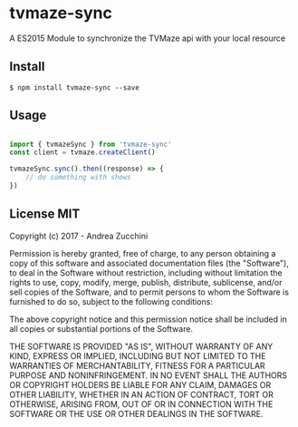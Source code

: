 # tvmaze-sync

A ES2015 Module to synchronize the TVMaze api with your local resource

## Install

```
$ npm install tvmaze-sync --save
```
## Usage
```js

import { tvmazeSync } from 'tvmaze-sync'
const client = tvmaze.createClient()

tvmazeSync.sync().then((response) => {
    // do something with shows
})

```


## License MIT

Copyright (c) 2017 - Andrea Zucchini


Permission is hereby granted, free of charge, to any person obtaining a copy
of this software and associated documentation files (the "Software"), to deal
in the Software without restriction, including without limitation the rights
to use, copy, modify, merge, publish, distribute, sublicense, and/or sell
copies of the Software, and to permit persons to whom the Software is
furnished to do so, subject to the following conditions:


The above copyright notice and this permission notice shall be included in
all copies or substantial portions of the Software.


THE SOFTWARE IS PROVIDED "AS IS", WITHOUT WARRANTY OF ANY KIND, EXPRESS OR
IMPLIED, INCLUDING BUT NOT LIMITED TO THE WARRANTIES OF MERCHANTABILITY,
FITNESS FOR A PARTICULAR PURPOSE AND NONINFRINGEMENT.  IN NO EVENT SHALL THE
AUTHORS OR COPYRIGHT HOLDERS BE LIABLE FOR ANY CLAIM, DAMAGES OR OTHER
LIABILITY, WHETHER IN AN ACTION OF CONTRACT, TORT OR OTHERWISE, ARISING FROM,
OUT OF OR IN CONNECTION WITH THE SOFTWARE OR THE USE OR OTHER DEALINGS IN
THE SOFTWARE.
